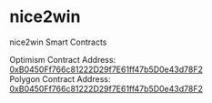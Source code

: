 # nice2win
nice2win Smart Contracts

Optimism Contract Address: [0xB0450Ff766c81222D29f7E61ff47b5D0e43d78F2](https://optimistic.etherscan.io/address/0xb0450ff766c81222d29f7e61ff47b5d0e43d78f2)  
Polygon Contract Address: [0xB0450Ff766c81222D29f7E61ff47b5D0e43d78F2](https://polygonscan.com/address/0xB0450Ff766c81222D29f7E61ff47b5D0e43d78F2)  
